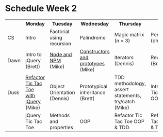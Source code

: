 # Schedule Week 2

<table>
  <tr>
    <th></th>
    <th>Monday</th>
    <th>Tuesday</th>
    <th>Wednesday</th>
    <th>Thursday</th>
    <th>Friday</th>
  </tr>
  <tr>
    <td>CS</td>
    <td>Intro</td>
    <td>Factorial using recursion</td>
    <td>Palindrome</td>
    <td>Magic matrix (n = 3)</td>
    <td>Permutations (choose 2)</td>
  </tr>
  <tr>
    <td>Dawn</td>
    <td>Intro to jQuery (Brett)</td>
    <td><a href="https://github.com/sf-wdi-17/notes/tree/master/lectures/week-02/_2_tuesday/dawn">Node and NPM</a> (Mike)</td>
    <td><a href="https://github.com/sf-wdi-17/notes/tree/master/lectures/week-02/_3_wednesday/dawn">Constructors and prototypes</a> (Mike)</td>
    <td>Iterators (Dennis)</td>
    <td>Review (Brett)</td>
  </tr>
  <tr>
    <td>Dusk</td>
    <td><a href="https://github.com/sf-wdi-17/notes/tree/master/lectures/week-02/_1_monday/dusk">Refactor Tic Tac Toe with jQuery</a> (Mike)</td>
    <td>Object Orientation (Dennis)</td>
    <td>Prototypical inheritance (Brett)</td>
    <td>TDD methodology, assert statements, try/catch (Mike)</td>
    <td>Intro refactor Tic Tac Toe OOP & TDD</td>
  </tr>
  <tr>
    <td></td>
    <td>jQuery Tic Tac Toe</td>
    <td>Methods and properties</td>
    <td>OOP</td>
    <td>Refactor Tic Tac Toe OOP & TDD</td>
    <td>Refactor Tic Tac Toe OOP & TDD</td>
  </tr>
</table>

